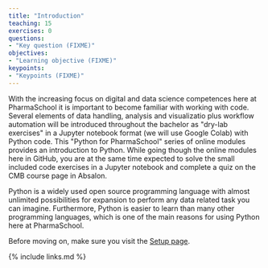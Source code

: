 ```yaml
---
title: "Introduction"
teaching: 15
exercises: 0
questions:
- "Key question (FIXME)"
objectives:
- "Learning objective (FIXME)"
keypoints:
- "Keypoints (FIXME)"
---
```

With the increasing focus on digital and data science competences here at PharmaSchool it is important to become familiar with working with code. Several elements of data handling, analysis and visualizatio plus workflow automation will be introduced throughout the bachelor as "dry-lab exercises" in a Jupyter notebook format (we will use Google Colab) with Python code. This "Python for PharmaSchool" series of online modules provides an introduction to Python. While going though the online modules here in GitHub, you are at the same time expected to solve the small included code exercises in a Jupyter notebook and complete a quiz on the CMB course page in Absalon.

Python is a widely used open source programming language with almost unlimited possibilities for expansion to perform any data related task you can imagine. Furthermore, Python is easier to learn than many other programming languages, which is one of the main reasons for using Python here at PharmaSchool. 


Before moving on, make sure you visit the [Setup page](../setup.html).


{% include links.md %}

